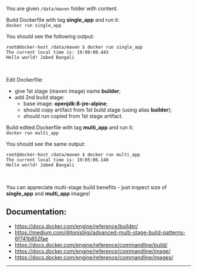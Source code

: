 
You are given `/data/maven` folder with content.  

Build Dockerfile with tag **single_app** and run it:  
`docker run single_app`  

You should see the following output:
```
root@docker-host /data/maven $ docker run single_app
The current local time is: 19:00:00.443
Hello world! Jabed Bangali
```
<br>

Edit Dockerfile:
- give 1st stage (maven image) name **builder**;
- add 2nd build stage:
  - base image: **openjdk:8-jre-alpine**;
  - should copy artifact from 1st build stage (using alias **builder**);
  - should run copied from 1st stage artifact.  


Build edited Dockerfile with tag **multi_app** and run it:  
`docker run multi_app`  

You should see the same output:
```
root@docker-host /data/maven $ docker run multi_app
The current local time is: 19:05:06.140
Hello world! Jabed Bangali
```
<br>

You can appreciate multi-stage build benefits - just inspect size of **single_app** and **multi_app** images! 
  
  
## Documentation:
- https://docs.docker.com/engine/reference/builder/
- https://medium.com/@tonistiigi/advanced-multi-stage-build-patterns-6f741b852fae
- https://docs.docker.com/engine/reference/commandline/build/
- https://docs.docker.com/engine/reference/commandline/image/
- https://docs.docker.com/engine/reference/commandline/images/


---
